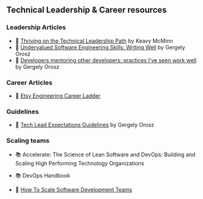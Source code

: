 ## Technical Leadership & Career resources


### Leadership Articles

- 📝 [Thriving on the Technical Leadership Path](https://keavy.com/work/thriving-on-the-technical-leadership-path/) by Keavy McMinn
- 📝 [Undervalued Software Engineering Skills: Writing Well](https://blog.pragmaticengineer.com/on-writing-well/) by Gergely Orosz
- 📝 [Developers mentoring other developers: practices I've seen work well](https://blog.pragmaticengineer.com/developers-mentoring-other-developers/) by Gergely Orosz


### Career Articles

- 📝 [Etsy Engineering Career Ladder](https://etsy.github.io/Etsy-Engineering-Career-Ladder/)

### Guidelines

- 📝 [Tech Lead Expectations Guidelines](https://docs.google.com/document/d/1kngKHUCS0DHNvZAO8PfkcsTD4Mq7b11L09RIaVpQnwI/edit#) by Gergely Orosz

### Scaling teams


- 📚 Accelerate: The Science of Lean Software and DevOps: Building and Scaling High Performing Technology Organizations
- 📚 DevOps Handbook

- 📝 [How To Scale Software Development Teams](https://linearb.io/blog/how-to-scale-software-development-teams/)

